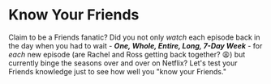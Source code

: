 # Know Your Friends
Claim to be a Friends fanatic?
Did you not only <em>watch</em> each episode back in the day when you had to wait - <strong><em>One, Whole, Entire, Long, 7-Day Week</em></strong> - for <em>each</em> new episode (are Rachel and Ross getting back together? :weary:) but currently binge the seasons over and over on Netflix?
Let's test your Friends knowledge just to see how well you "know your Friends." 

